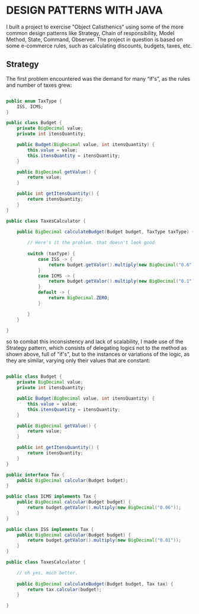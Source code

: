 # DESIGN PATTERNS WITH JAVA

I built a project to exercise "Object Calisthenics" using some of the more common design patterns like Strategy, Chain of responsibility, Model Method, State, Command, Observer.
The project in question is based on some e-commerce rules, such as calculating discounts, budgets, taxes, etc.

## Strategy

The first problem encountered was the demand for many “if's”, as the rules and number of taxes grew:

```java

public enum TaxType {
    ISS, ICMS;
}

public class Budget {
    private BigDecimal value;
    private int itensQuantity;

    public Budget(BigDecimal value, int itensQuantity) {
        this.value = value;
        this.itensQuantity = itensQuantity;
    }

    public BigDecimal getValue() {
        return value;
    }

    public int getItensQuantity() {
        return itensQuantity;
    }
}

public class TaxesCalculator {

    public BigDecimal calculateBudget(Budget budget, TaxType taxType) {
        
        // Here's it the problem. that doesn't look good
        
        switch (taxType) {
            case ISS -> {
                return budget.getValor().multiply(new BigDecimal("0.6"));
            }
            case ICMS -> {
                return budget.getValor().multiply(new BigDecimal("0.1"));
            }
            default -> {
                return BigDecimal.ZERO;
            }

        }
    }

}

```


so to combat this inconsistency and lack of scalability, I made use of the Strategy pattern, which consists of delegating logics not to the method as shown above, full of "if's", but to the instances or variations of the logic, as they are similar, varying only their values that are constant:

```java

public class Budget {
    private BigDecimal value;
    private int itensQuantity;

    public Budget(BigDecimal value, int itensQuantity) {
        this.value = value;
        this.itensQuantity = itensQuantity;
    }

    public BigDecimal getValue() {
        return value;
    }

    public int getItensQuantity() {
        return itensQuantity;
    }
}

public interface Tax {
    public BigDecimal calcular(Budget budget);
}

public class ICMS implements Tax {
    public BigDecimal calcular(Budget budget) {
        return budget.getValor().multiply(new BigDecimal("0.06"));
    }
}

public class ISS implements Tax {
    public BigDecimal calcular(Budget budget) {
        return budget.getValor().multiply(new BigDecimal("0.01"));
    }
}

public class TaxesCalculator {

    // oh yes, much better.
    
    public BigDecimal calculateBudget(Budget budget, Tax tax) {
        return tax.calcular(budget);
    }

}

```